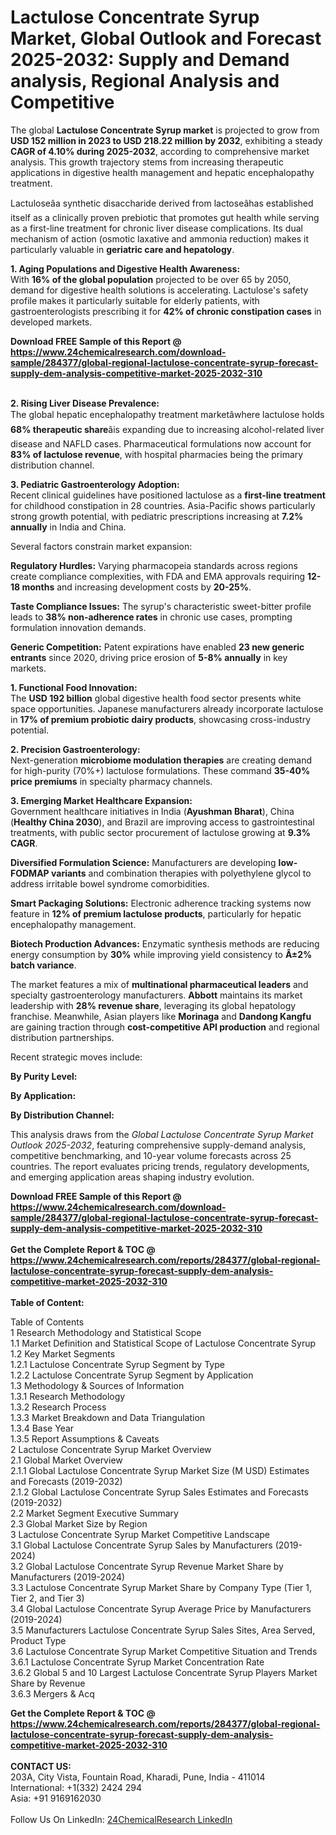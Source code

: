 <h1>Lactulose Concentrate Syrup Market, Global Outlook and Forecast 2025-2032: Supply and Demand analysis, Regional Analysis and Competitive</h1><p>The global <strong>Lactulose Concentrate Syrup market</strong> is projected to grow from <strong>USD 152 million in 2023 to USD 218.22 million by 2032</strong>, exhibiting a steady <strong>CAGR of 4.10% during 2025-2032</strong>, according to comprehensive market analysis. This growth trajectory stems from increasing therapeutic applications in digestive health management and hepatic encephalopathy treatment.</p><p>Lactuloseâa synthetic disaccharide derived from lactoseâhas established itself as a clinically proven prebiotic that promotes gut health while serving as a first-line treatment for chronic liver disease complications. Its dual mechanism of action (osmotic laxative and ammonia reduction) makes it particularly valuable in <strong>geriatric care and hepatology</strong>.</p><p><strong>1. Aging Populations and Digestive Health Awareness:</strong><br>
With <strong>16% of the global population</strong> projected to be over 65 by 2050, demand for digestive health solutions is accelerating. Lactulose's safety profile makes it particularly suitable for elderly patients, with gastroenterologists prescribing it for <strong>42% of chronic constipation cases</strong> in developed markets.</p><div><b>Download FREE Sample of this Report @ 
            <a href="https://www.24chemicalresearch.com/download-sample/284377/global-regional-lactulose-concentrate-syrup-forecast-supply-dem-analysis-competitive-market-2025-2032-310">
            https://www.24chemicalresearch.com/download-sample/284377/global-regional-lactulose-concentrate-syrup-forecast-supply-dem-analysis-competitive-market-2025-2032-310</a></b></div><br><p><strong>2. Rising Liver Disease Prevalence:</strong><br>
The global hepatic encephalopathy treatment marketâwhere lactulose holds <strong>68% therapeutic share</strong>âis expanding due to increasing alcohol-related liver disease and NAFLD cases. Pharmaceutical formulations now account for <strong>83% of lactulose revenue</strong>, with hospital pharmacies being the primary distribution channel.</p><p><strong>3. Pediatric Gastroenterology Adoption:</strong><br>
Recent clinical guidelines have positioned lactulose as a <strong>first-line treatment</strong> for childhood constipation in 28 countries. Asia-Pacific shows particularly strong growth potential, with pediatric prescriptions increasing at <strong>7.2% annually</strong> in India and China.</p><p>Several factors constrain market expansion:</p><p><strong>Regulatory Hurdles:</strong> Varying pharmacopeia standards across regions create compliance complexities, with FDA and EMA approvals requiring <strong>12-18 months</strong> and increasing development costs by <strong>20-25%</strong>.</p><p><strong>Taste Compliance Issues:</strong> The syrup's characteristic sweet-bitter profile leads to <strong>38% non-adherence rates</strong> in chronic use cases, prompting formulation innovation demands.</p><p><strong>Generic Competition:</strong> Patent expirations have enabled <strong>23 new generic entrants</strong> since 2020, driving price erosion of <strong>5-8% annually</strong> in key markets.</p><p><strong>1. Functional Food Innovation:</strong><br>
The <strong>USD 192 billion</strong> global digestive health food sector presents white space opportunities. Japanese manufacturers already incorporate lactulose in <strong>17% of premium probiotic dairy products</strong>, showcasing cross-industry potential.</p><p><strong>2. Precision Gastroenterology:</strong><br>
Next-generation <strong>microbiome modulation therapies</strong> are creating demand for high-purity (70%+) lactulose formulations. These command <strong>35-40% price premiums</strong> in specialty pharmacy channels.</p><p><strong>3. Emerging Market Healthcare Expansion:</strong><br>
Government healthcare initiatives in India (<strong>Ayushman Bharat</strong>), China (<strong>Healthy China 2030</strong>), and Brazil are improving access to gastrointestinal treatments, with public sector procurement of lactulose growing at <strong>9.3% CAGR</strong>.</p><p><strong>Diversified Formulation Science:</strong> Manufacturers are developing <strong>low-FODMAP variants</strong> and combination therapies with polyethylene glycol to address irritable bowel syndrome comorbidities.</p><p><strong>Smart Packaging Solutions:</strong> Electronic adherence tracking systems now feature in <strong>12% of premium lactulose products</strong>, particularly for hepatic encephalopathy management.</p><p><strong>Biotech Production Advances:</strong> Enzymatic synthesis methods are reducing energy consumption by <strong>30%</strong> while improving yield consistency to <strong>Â±2% batch variance</strong>.</p><p>The market features a mix of <strong>multinational pharmaceutical leaders</strong> and specialty gastroenterology manufacturers. <strong>Abbott</strong> maintains its market leadership with <strong>28% revenue share</strong>, leveraging its global hepatology franchise. Meanwhile, Asian players like <strong>Morinaga</strong> and <strong>Dandong Kangfu</strong> are gaining traction through <strong>cost-competitive API production</strong> and regional distribution partnerships.</p><p>Recent strategic moves include:</p><p><strong>By Purity Level:</strong></p><p><strong>By Application:</strong></p><p><strong>By Distribution Channel:</strong></p><p>This analysis draws from the <em>Global Lactulose Concentrate Syrup Market Outlook 2025-2032</em>, featuring comprehensive supply-demand analysis, competitive benchmarking, and 10-year volume forecasts across 25 countries. The report evaluates pricing trends, regulatory developments, and emerging application areas shaping industry evolution.</p><div><b>Download FREE Sample of this Report @ 
            <a href="https://www.24chemicalresearch.com/download-sample/284377/global-regional-lactulose-concentrate-syrup-forecast-supply-dem-analysis-competitive-market-2025-2032-310">
            https://www.24chemicalresearch.com/download-sample/284377/global-regional-lactulose-concentrate-syrup-forecast-supply-dem-analysis-competitive-market-2025-2032-310</a></b></div><br><div><b>Get the Complete Report & TOC @ 
            <a href="https://www.24chemicalresearch.com/reports/284377/global-regional-lactulose-concentrate-syrup-forecast-supply-dem-analysis-competitive-market-2025-2032-310">
            https://www.24chemicalresearch.com/reports/284377/global-regional-lactulose-concentrate-syrup-forecast-supply-dem-analysis-competitive-market-2025-2032-310</a></b></div><br>
            <b>Table of Content:</b><p>Table of Contents<br />
1 Research Methodology and Statistical Scope<br />
1.1 Market Definition and Statistical Scope of Lactulose Concentrate Syrup<br />
1.2 Key Market Segments<br />
1.2.1 Lactulose Concentrate Syrup Segment by Type<br />
1.2.2 Lactulose Concentrate Syrup Segment by Application<br />
1.3 Methodology & Sources of Information<br />
1.3.1 Research Methodology<br />
1.3.2 Research Process<br />
1.3.3 Market Breakdown and Data Triangulation<br />
1.3.4 Base Year<br />
1.3.5 Report Assumptions & Caveats<br />
2 Lactulose Concentrate Syrup Market Overview<br />
2.1 Global Market Overview<br />
2.1.1 Global Lactulose Concentrate Syrup Market Size (M USD) Estimates and Forecasts (2019-2032)<br />
2.1.2 Global Lactulose Concentrate Syrup Sales Estimates and Forecasts (2019-2032)<br />
2.2 Market Segment Executive Summary<br />
2.3 Global Market Size by Region<br />
3 Lactulose Concentrate Syrup Market Competitive Landscape<br />
3.1 Global Lactulose Concentrate Syrup Sales by Manufacturers (2019-2024)<br />
3.2 Global Lactulose Concentrate Syrup Revenue Market Share by Manufacturers (2019-2024)<br />
3.3 Lactulose Concentrate Syrup Market Share by Company Type (Tier 1, Tier 2, and Tier 3)<br />
3.4 Global Lactulose Concentrate Syrup Average Price by Manufacturers (2019-2024)<br />
3.5 Manufacturers Lactulose Concentrate Syrup Sales Sites, Area Served, Product Type<br />
3.6 Lactulose Concentrate Syrup Market Competitive Situation and Trends<br />
3.6.1 Lactulose Concentrate Syrup Market Concentration Rate<br />
3.6.2 Global 5 and 10 Largest Lactulose Concentrate Syrup Players Market Share by Revenue<br />
3.6.3 Mergers & Acq</p><div><b>Get the Complete Report & TOC @ 
            <a href="https://www.24chemicalresearch.com/reports/284377/global-regional-lactulose-concentrate-syrup-forecast-supply-dem-analysis-competitive-market-2025-2032-310">
            https://www.24chemicalresearch.com/reports/284377/global-regional-lactulose-concentrate-syrup-forecast-supply-dem-analysis-competitive-market-2025-2032-310</a></b></div><br><b>CONTACT US:</b><br>
            203A, City Vista, Fountain Road, Kharadi, Pune, India - 411014<br>
            International: +1(332) 2424 294<br>
            Asia: +91 9169162030 <br><br>
            Follow Us On LinkedIn: <a href="https://www.linkedin.com/company/24chemicalresearch/">24ChemicalResearch LinkedIn</a>